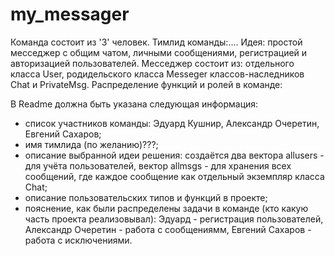 # my_messager
Команда состоит из '3' человек.
Тимлид команды:....
Идея: простой месседжер с общим чатом, личными сообщениями, регистрацией и авторизацией пользователей.
Месседжер состоит из: отдельного класса User, родидельского класса Messeger классов-наследников Chat и  PrivateMsg.
Распределение функций и ролей в команде:

В Readme должна быть указана следующая информация:

- список участников команды: Эдуард Кушнир, Александр Очеретин, Евгений Сахаров;
- имя тимлида (по желанию)???;
- описание выбранной идеи решения: создаётся два вектора allusers - для учёта пользователей, вектор allmsgs - для хранения всех сообщений, где каждое сообщение как отдельный экземпляр класса Chat;
- описание пользовательских типов и функций в проекте;
- пояснение, как были распределены задачи в команде (кто какую часть проекта реализовывал): Эдуард - регистрация пользователей, Александр Очеретин - работа с сообщениямм, Евгений Сахаров - работа с исключениями.
